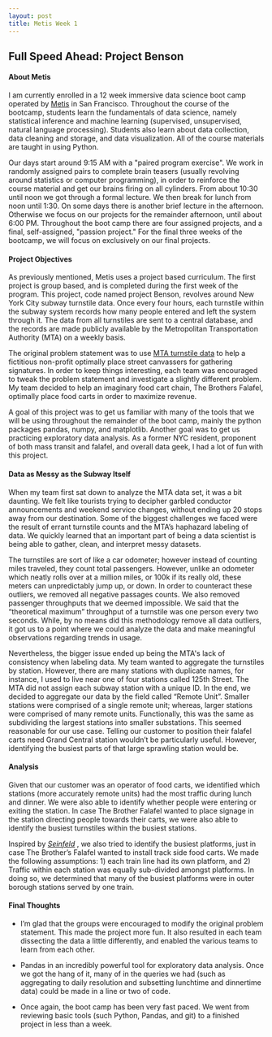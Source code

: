 ```yaml
---
layout: post
title: Metis Week 1
---
```


## Full Speed Ahead: Project Benson

#### About Metis

I am currently enrolled in a 12 week immersive data science boot camp operated by [Metis](https://www.thisismetis.com/faq) in San Francisco. Throughout the course of the bootcamp, students learn the fundamentals of data science, namely statistical inference and machine learning (supervised, unsupervised, natural language processing). Students also learn about data collection, data cleaning and storage, and data visualization. All of the course materials are taught in using Python. 

Our days start around 9:15 AM with a "paired program exercise". We work in randomly assigned pairs to complete brain teasers (usually revolving around statistics or computer programming), in order to reinforce the course material and get our brains firing on all cylinders. From about 10:30 until noon we got through a formal lecture. We then break for lunch from noon until 1:30. On some days there is another brief lecture in the afternoon. Otherwise we focus on our projects for the remainder afternoon, until about 6:00 PM. Throughout the boot camp there are four assigned projects, and a final, self-assigned, "passion project." For the final three weeks of the bootcamp, we will focus on exclusively on our final projects.

#### Project Objectives

As previously mentioned, Metis uses a project based curriculum. The first project is group based, and is completed during the first week of the program. This project, code named project Benson, revolves around New York City subway turnstile data. Once every four hours, each turnstile within the subway system records how many people entered and left the system through it. The data from all turnstiles are sent to a central database, and the records are made publicly available by the Metropolitan Transportation Authority (MTA) on a weekly basis.

The original problem statement was to use [MTA turnstile data](http://web.mta.info/developers/turnstile.html)
to help a fictitious non-profit  optimally place street canvassers for gathering signatures. In order to keep things interesting, each team was encouraged to tweak the problem statement and investigate a slightly different problem.  My team decided to help an imaginary food cart chain, The Brothers Falafel, optimally place food carts in order to maximize revenue. 

A goal of this project was to get us familiar with many of the tools that we will be using throughout the remainder of the boot camp, mainly the python packages pandas, numpy, and matplotlib. Another goal was to get us practicing exploratory data analysis. As a former NYC resident, proponent of both mass transit and falafel, and overall data geek, I had a lot of fun with this project. 


#### Data as Messy as the Subway Itself

When my team first sat down to analyze the MTA data set, it was a bit daunting. We felt like tourists trying to decipher garbled conductor announcements and weekend service changes, without ending up 20 stops away from our destination. Some of the biggest challenges we faced were the result of errant turnstile counts and the MTA’s haphazard labeling of data. We quickly learned that an important part of being a data scientist is being able to gather, clean, and interpret messy datasets. 

The turnstiles are sort of like a car odometer; however instead of counting miles traveled, they count total passengers. However, unlike an odometer which neatly rolls over at a million miles, or 100k if its really old, these meters can unpredictably jump up, or down. In order to counteract these outliers, we removed all negative passages counts. We also removed passenger throughputs that we deemed impossible. We said that the “theoretical maximum” throughput of a turnstile was one person every two seconds. While, by no means did this methodology remove all data outliers, it got us to a point where we could analyze the data and make meaningful observations regarding trends in usage. 

Nevertheless, the bigger issue ended up being the MTA's lack of consistency when labeling data. My team wanted to aggregate the turnstiles by station. However, there are many stations with duplicate names, for instance, I used to live near one of four stations called 125th Street. The MTA did not assign each subway station with a unique ID. In the end, we decided to aggregate our data by the field called “Remote Unit”. Smaller stations were comprised of a single remote unit; whereas, larger stations were comprised of many remote units. Functionally, this was the same as subdividing the largest stations into smaller substations. This seemed reasonable for our use case. Telling our customer to position their falafel carts need Grand Central station wouldn’t be particularly useful. However, identifying the busiest parts of that large sprawling station would be. 


#### Analysis

Given that our customer was an operator of food carts, we identified which stations (more accurately remote units) had the most traffic during lunch and dinner. We were also able to identify whether people were entering or exiting the station. In case The Brother Falafel wanted to place signage in the station directing people towards their carts, we were also able to identify the busiest turnstiles within the busiest stations.

Inspired by [*Seinfeld*](https://www.youtube.com/watch?v=IFE9C7BBkTY) , we also tried to identify the busiest platforms, just in case The Brother’s Falafel wanted to install track side food carts. We made the following assumptions: 1) each train line had its own platform, and 2) Traffic within each station was equally sub-divided amongst platforms. In doing so, we determined that many of the busiest platforms were in outer borough stations served by one train.

#### Final Thoughts

* I’m glad that the groups were encouraged to modify the original problem statement. This made the project more fun. It also resulted in each team dissecting the data a little differently, and enabled the various teams to learn from each other.

* Pandas in an incredibly powerful tool for exploratory data analysis. Once we got the hang of it, many of in the queries we had (such as aggregating to daily resolution and subsetting lunchtime and dinnertime data) could be made in a line or two of code.

* Once again, the boot camp has been very fast paced. We went from reviewing basic tools (such Python, Pandas, and git) to a finished project in less than a week.





